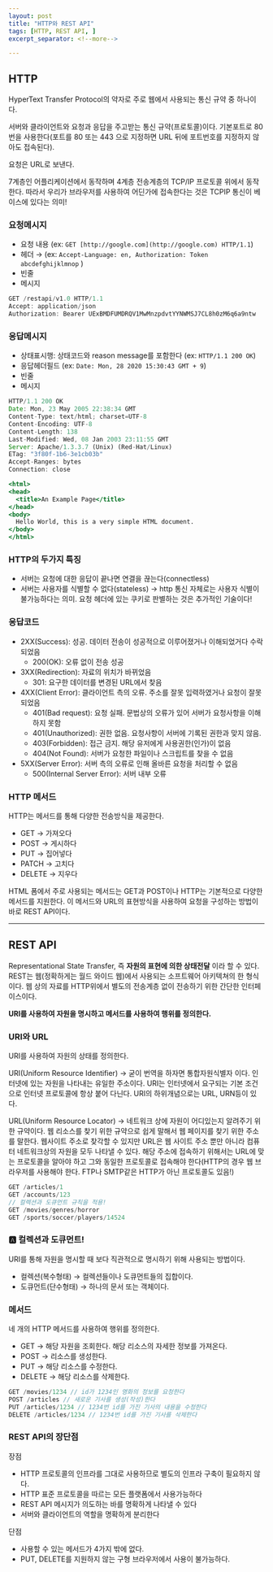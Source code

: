 ```yaml
---
layout: post
title: "HTTP와 REST API"
tags: [HTTP, REST API, ]
excerpt_separator: <!--more-->

---
```


## HTTP

HyperText Transfer Protocol의 약자로 주로 웹에서 사용되는 통신 규약 중 하나이다. 

<!--more-->

서버와 클라이언트와 요청과 응답을 주고받는 통신 규약(프로토콜)이다. 기본포트로 80번을 사용한다(포트를 80 또는 443 으로 지정하면 URL 뒤에 포트번호를 지정하지 않아도 접속된다).

요청은 URL로 보낸다.

7계층인 어플리케이션에서 동작하며 4계층 전송계층의 TCP/IP 프로토콜 위에서 동작한다. 따라서 우리가 브라우저를 사용하여 어딘가에 접속한다는 것은 TCPIP 통신이 베이스에 있다는 의미!

### 요청메시지

- 요청 내용 (ex: `GET [http://google.com](http://google.com) HTTP/1.1`)
- 헤더 → (ex: `Accept-Language: en, Authorization: Token abcdefghijklmnop` )
- 빈줄
- 메시지

```jsx
GET /restapi/v1.0 HTTP/1.1
Accept: application/json
Authorization: Bearer UExBMDFUMDRQV1MwMnzpdvtYYNWMSJ7CL8h0zM6q6a9ntw
```

### 응답메시지

- 상태표시행: 상태코드와 reason message를 포함한다 (ex: `HTTP/1.1 200 OK`)
- 응답헤더필드 (ex: `Date: Mon, 28 2020 15:30:43 GMT + 9`)
- 빈줄
- 메시지

```jsx
HTTP/1.1 200 OK
Date: Mon, 23 May 2005 22:38:34 GMT
Content-Type: text/html; charset=UTF-8
Content-Encoding: UTF-8
Content-Length: 138
Last-Modified: Wed, 08 Jan 2003 23:11:55 GMT
Server: Apache/1.3.3.7 (Unix) (Red-Hat/Linux)
ETag: "3f80f-1b6-3e1cb03b"
Accept-Ranges: bytes
Connection: close

<html>
<head>
  <title>An Example Page</title>
</head>
<body>
  Hello World, this is a very simple HTML document.
</body>
</html>
```

### HTTP의 두가지 특징

- 서버는 요청에 대한 응답이 끝나면 연결을 끊는다(connectless)
- 서버는 사용자를 식별할 수 없다(stateless) → http 통신 자체로는 사용자 식별이 불가능하다는 의미. 요청 헤더에 있는 쿠키로 판별하는 것은 추가적인 기술이다!

### 응답코드

- 2XX(Success): 성공. 데이터 전송이 성공적으로 이루어졌거나 이해되었거다 수락되었음
    - 200(OK): 오류 없이 전송 성공
- 3XX(Redirection): 자료의 위치가 바뀌었음
    - 301: 요구한 데이터를 변경된 URL에서 찾음
- 4XX(Client Error): 클라이언트 측의 오류. 주소를 잘못 입력하였거나 요청이 잘못 되었음
    - 401(Bad request): 요청 실패. 문법상의 오류가 있어 서버가 요청사항을 이해하지 못함
    - 401(Unauthorized): 권한 없음. 요청사항이 서버에 기록된 권한과 맞지 않음.
    - 403(Forbidden): 접근 금지. 해당 유저에게 사용권한(인가)이 없음
    - 404(Not Found): 서버가 요청한 파일이나 스크립트를 찾을 수 없음
- 5XX(Server Error): 서버 측의 오류로 인해 올바른 요청을 처리할 수 없음
    - 500(Internal Server Error): 서버 내부 오류

### HTTP 메서드

HTTP는 메서드를 통해 다양한 전송방식을 제공한다.

- GET → 가져오다
- POST → 게시하다
- PUT → 집어넣다
- PATCH → 고치다
- DELETE → 지우다

HTML 폼에서 주로 사용되는 메서드는 GET과 POST이나 HTTP는 기본적으로 다양한 메서드를 지원한다. 이 메서드와 URL의 표현방식을 사용하여 요청을 구성하는 방법이 바로 REST API이다.

---

## REST API

Representational State Transfer, 즉 **자원의 표현에 의한 상태전달** 이라 할 수 있다. REST는 웹(정확하게는 월드 와이드 웹)에서 사용되는 소프트웨어 아키텍쳐의 한 형식이다. 웹 상의 자료를 HTTP위에서 별도의 전송계층 없이 전송하기 위한 간단한 인터페이스이다. 

**URI를 사용하여 자원을 명시하고 메서드를 사용하여 행위를 정의한다.** 

### URI와 URL

URI를 사용하여 자원의 상태를 정의한다.

URI(Uniform Resource Identifier) → 굳이 번역을 하자면 통합자원식별자 이다. 인터넷에 있는 자원을 나타내는 유일한 주소이다. URI는 인터넷에서 요구되는 기본 조건으로 인터넷 프로토콜에 항상 붙어 다닌다. URI의 하위개념으로는 URL, URN등이 있다.

URL(Uniform Resource Locator) → 네트워크 상에 자원이 어디있는지 알려주기 위한 규약이다. 웹 리소스를 찾기 위한 규약으로 쉽게 말해서 웹 페이지를 찾기 위한 주소를 말한다. 웹사이트 주소로 찾각할 수 있지만 URL은 웹 사이트 주소 뿐만 아니라 컴퓨터 네트워크상의 자원을 모두 나타낼 수 있다. 해당 주소에 접속하기 위해서는 URL에 맞는 프로토콜을 알아야 하고 그와 동일한 프로토콜로 접속해야 한다(HTTP의 경우 웹 브라우저를 사용해야 한다. FTP나 SMTP같은 HTTP가 아닌 프로토콜도 있음!)

```jsx
GET /articles/1
GET /accounts/123
// 컬렉션과 도큐먼트 규칙을 적용!
GET /movies/genres/horror
GET /sports/soccer/players/14524
```

### 🅰️ 컬렉션과 도큐먼트!

URI를 통해 자원을 명시할 때 보다 직관적으로 명시하기 위해 사용되는 방법이다. 

- 컬렉션(복수형태) → 컬렉션들이나 도큐먼트들의 집합이다.
- 도큐먼트(단수형태) → 하나의 문서 또는 객체이다.

### 메서드

네 개의 HTTP 메서드를 사용하여 행위를 정의한다.

- GET → 해당 자원을 조회한다. 해당 리소스의 자세한 정보를 가져온다.
- POST → 리소스를 생성한다.
- PUT → 해당 리소스를 수정한다.
- DELETE → 해당 리소스를 삭제한다.

```jsx
GET /movies/1234 // id가 1234인 영화의 정보를 요청한다
POST /articles // 새로운 기사를 생성(작성)한다
PUT /articles/1234 // 1234번 id를 가진 기사의 내용을 수정한다
DELETE /articles/1234 // 1234번 id를 가진 기사를 삭제한다
```

### REST API의 장단점

장점

- HTTP 프로토콜의 인프라를 그대로 사용하므로 별도의 인프라 구축이 필요하지 않다.
- HTTP 표준 프로토콜을 따르는 모든 플랫폼에서 사용가능하다
- REST API 메시지가 의도하는 바를 명확하게 나타낼 수 있다
- 서버와 클라이언트의 역할을 명확하게 분리한다

단점

- 사용할 수 있는 메서드가 4가지 밖에 없다.
- PUT, DELETE를 지원하지 않는 구형 브라우저에서 사용이 불가능하다.